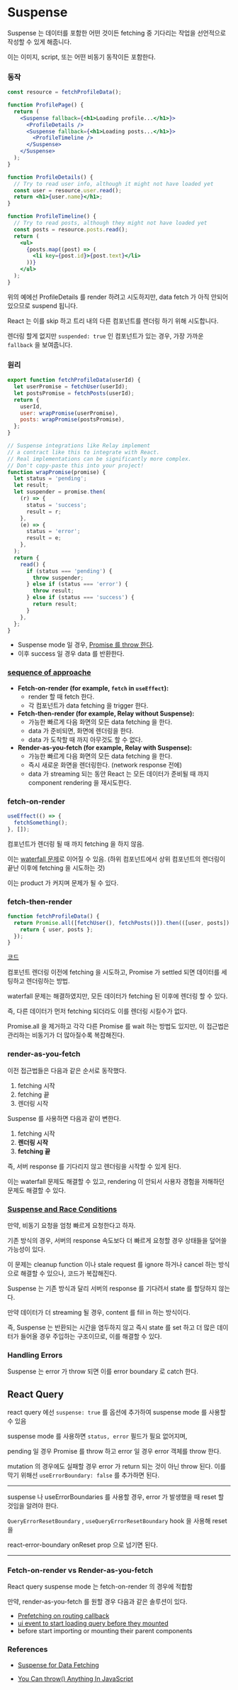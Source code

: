 # Suspense

Suspense 는 데이터를 포함한 어떤 것이든 fetching 중 기다리는 작업을 선언적으로 작성할 수 있게 해줍니다.

이는 이미지, script, 또는 어떤 비동기 동작이든 포함한다.

### 동작

```jsx
const resource = fetchProfileData();

function ProfilePage() {
  return (
    <Suspense fallback={<h1>Loading profile...</h1>}>
      <ProfileDetails />
      <Suspense fallback={<h1>Loading posts...</h1>}>
        <ProfileTimeline />
      </Suspense>
    </Suspense>
  );
}

function ProfileDetails() {
  // Try to read user info, although it might not have loaded yet
  const user = resource.user.read();
  return <h1>{user.name}</h1>;
}

function ProfileTimeline() {
  // Try to read posts, although they might not have loaded yet
  const posts = resource.posts.read();
  return (
    <ul>
      {posts.map((post) => (
        <li key={post.id}>{post.text}</li>
      ))}
    </ul>
  );
}
```

위의 예에선 ProfileDetails 를 render 하려고 시도하지만, data fetch 가 아직 안되어 있으므로 suspend 됩니다.

React 는 이를 skip 하고 트리 내의 다른 컴포넌트를 렌더링 하기 위해 시도합니다.

렌더링 할게 없지만 `suspended: true` 인 컴포넌트가 있는 경우, 가장 가까운 `fallback` 을 보여줍니다.

### 원리

```jsx
export function fetchProfileData(userId) {
  let userPromise = fetchUser(userId);
  let postsPromise = fetchPosts(userId);
  return {
    userId,
    user: wrapPromise(userPromise),
    posts: wrapPromise(postsPromise),
  };
}

// Suspense integrations like Relay implement
// a contract like this to integrate with React.
// Real implementations can be significantly more complex.
// Don't copy-paste this into your project!
function wrapPromise(promise) {
  let status = 'pending';
  let result;
  let suspender = promise.then(
    (r) => {
      status = 'success';
      result = r;
    },
    (e) => {
      status = 'error';
      result = e;
    },
  );
  return {
    read() {
      if (status === 'pending') {
        throw suspender;
      } else if (status === 'error') {
        throw result;
      } else if (status === 'success') {
        return result;
      }
    },
  };
}
```

- Suspense mode 일 경우, [Promise 를 throw 한다](https://www.bennadel.com/blog/4210-you-can-throw-anything-in-javascript-and-other-async-await-considerations.htm).
- 이후 success 일 경우 data 를 반환한다.

### [sequence of approache](https://reactjs.org/docs/concurrent-mode-suspense.html#traditional-approaches-vs-suspense)

- **Fetch-on-render (for example, `fetch` in `useEffect`):**
  - render 할 때 fetch 한다.
  - 각 컴포넌트가 data fetching 을 trigger 한다.
- **Fetch-then-render (for example, Relay without Suspense):**
  - 가능한 빠르게 다음 화면의 모든 data fetching 을 한다.
  - data 가 준비되면, 화면에 렌더링을 한다.
  - data 가 도착할 때 까지 아무것도 할 수 없다.
- **Render-as-you-fetch (for example, Relay with Suspense):**
  - 가능한 빠르게 다음 화면의 모든 data fetching 을 한다.
  - 즉시 새로운 화면을 렌더링한다. (network response 전에)
  - data 가 streaming 되는 동안 React 는 모든 데이터가 준비될 때 까지 component rendering 을 재시도한다.

### fetch-on-render

```jsx
useEffect(() => {
  fetchSomething();
}, []);
```

컴포넌트가 렌더링 될 때 까지 fetching 을 하지 않음.

이는 [waterfall 문제](https://reactjs.org/docs/concurrent-mode-suspense.html#approach-1-fetch-on-render-not-using-suspense)로 이어질 수 있음. (하위 컴포넌트에서 상위 컴포넌트의 렌더링이 끝난 이후에 fetching 을 시도하는 것)

이는 product 가 커지며 문제가 될 수 있다.

### fetch-then-render

```jsx
function fetchProfileData() {
  return Promise.all([fetchUser(), fetchPosts()]).then(([user, posts]) => {
    return { user, posts };
  });
}
```

[코드](https://reactjs.org/docs/concurrent-mode-suspense.html#approach-2-fetch-then-render-not-using-suspense)

컴포넌트 렌더링 이전에 fetching 을 시도하고, Promise 가 settled 되면 데이터를 세팅하고 렌더링하는 방법.

waterfall 문제는 해결하였지만, 모든 데이터가 fetching 된 이후에 렌더링 할 수 있다.

즉, 다른 데이터가 먼저 fetching 되더라도 이를 렌더링 시킬수가 없다.

Promise.all 을 제거하고 각각 다른 Promise 를 wait 하는 방법도 있지만, 이 접근법은 관리하는 비동기가 더 많아질수록 복잡해진다.

### render-as-you-fetch

이전 접근법들은 다음과 같은 순서로 동작했다.

1. fetching 시작
2. fetching 끝
3. 렌더링 시작

Suspense 를 사용하면 다음과 같이 변한다.

1. fetching 시작
2. **렌더링 시작**
3. **fetching 끝**

즉, 서버 response 를 기다리지 않고 렌더링을 시작할 수 있게 된다.

이는 waterfall 문제도 해결할 수 있고, rendering 이 안되서 사용자 경험을 저해하던 문제도 해결할 수 있다.

### [Suspense and Race Conditions](https://reactjs.org/docs/concurrent-mode-suspense.html#suspense-and-race-conditions)

만약, 비동기 요청을 엄청 빠르게 요청한다고 하자.

기존 방식의 경우, 서버의 response 속도보다 더 빠르게 요청할 경우 상태들을 덮어쓸 가능성이 있다.

이 문제는 cleanup function 이나 stale request 를 ignore 하거나 cancel 하는 방식으로 해결할 수 있으나, 코드가 복잡해진다.

Suspense 는 기존 방식과 달리 서버의 response 를 기다려서 state 를 할당하지 않는다.

만약 데이터가 더 streaming 될 경우, content 를 fill in 하는 방식이다.

즉, Suspense 는 반환되는 시간을 염두하지 않고 즉시 state 를 set 하고 더 많은 데이터가 들어올 경우 주입하는 구조이므로, 이를 해결할 수 있다.

### Handling Errors

Suspense 는 error 가 throw 되면 이를 error boundary 로 catch 한다.

## React Query

react query 에선 `suspense: true` 를 옵션에 추가하여 suspense mode 를 사용할 수 있음

suspense mode 를 사용하면 `status, error` 필드가 필요 없어지며,

pending 일 경우 Promise 를 throw 하고 error 일 경우 error 객체를 throw 한다.

mutation 의 경우에도 실패할 경우 error 가 return 되는 것이 아닌 throw 된다. 이를 막기 위해선 `useErrorBoundary: false` 를 추가하면 된다.

---

suspense 나 useErrorBoundaries 를 사용할 경우, error 가 발생했을 때 reset 할 것임을 알려야 한다.

`QueryErrorResetBoundary` , `useQueryErrorResetBoundary` hook 을 사용해 reset 을

react-error-boundary onReset prop 으로 넘기면 된다.

---

### Fetch-on-render vs Render-as-you-fetch

React query suspense mode 는 fetch-on-render 의 경우에 적합함

만약, render-as-you-fetch 를 원할 경우 다음과 같은 솔루션이 있다.

- [Prefetching on routing callback](https://react-query.tanstack.com/guides/prefetching)
- [ui event to start loading query before they mounted](https://reactjs.org/docs/concurrent-mode-suspense.html#start-fetching-early)
- before start importing or mounting their parent components

### References

- [Suspense for Data Fetching](https://reactjs.org/docs/concurrent-mode-suspense.html#for-library-authors)

- [You Can throw() Anything In JavaScript](https://www.bennadel.com/blog/4210-you-can-throw-anything-in-javascript-and-other-async-await-considerations.htm)
